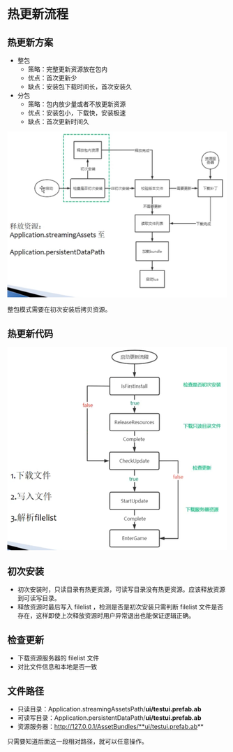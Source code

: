 # 热更新流程

## 热更新方案

- 整包
  - 策略：完整更新资源放在包内
  - 优点：首次更新少
  - 缺点：安装包下载时间长，首次安装久
- 分包
  - 策略：包内放少量或者不放更新资源
  - 优点：安装包小，下载快，安装极速
  - 缺点：首次更新时间久

![图 1](../.media/d6ac142dceb33ad271923f719ab5594d04f5fc6607fbffe5e591f393067d3f21.png)  

整包模式需要在初次安装后拷贝资源。

## 热更新代码

![图 2](../.media/ed47e051439b64e97ac56016d377fe1005612d8431887c9fe4f58e993b15f8f9.png)  

## 初次安装

- 初次安装时，只读目录有热更资源，可读写目录没有热更资源。应该释放资源到可读写目录。
- 释放资源时最后写入 filelist ，检测是否是初次安装只需判断 filelist 文件是否存在，这样即使上次释放资源时用户异常退出也能保证逻辑正确。

## 检查更新

- 下载资源服务器的 filelist 文件
- 对比文件信息和本地是否一致

## 文件路径

- 只读目录：Application.streamingAssetsPath/**ui/testui.prefab.ab**
- 可读写目录：Application.persistentDataPath/**ui/testui.prefab.ab**
- 资源服务器：http://127.0.0.1/AssetBundles/**ui/testui.prefab.ab**

只需要知道后面这一段相对路径，就可以任意操作。